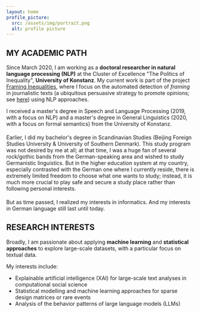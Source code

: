 ```yaml
---
layout: home
profile_picture:
  src: /assets/img/portrait.png
  alt: profile picture
---
```


<h2 class="page-heading">MY ACADEMIC PATH</h2>
<p>Since March 2020, I am working as a <b>doctoral researcher in natural language processing (NLP)</b> at the Cluster of Excellence "The Politics of Inequality", 
<b>University of Konstanz</b>. My current work is part of the project <a href="https://www.exc.uni-konstanz.de/en/inequality/research/projects/framing-inequalities/" target="_blank" rel="noopener noreferrer">Framing Inequalities</a>, 
where I focus on the automated detection of <i>framing</i> in journalistic texts (a ubiquitous persuasive strategy to promote opinions; see <a href="https://en.wikipedia.org/wiki/Framing_(social_sciences)" target="_blank" rel="noopener noreferrer">here</a>) using NLP approaches.</p>

<p style="margin-bottom:0.5cm;">I received a master's degree in Speech and Language Processing (2019, with a focus on NLP) and a master's degree
in General Linguistics (2020, with a focus on formal semantics) from the University of Konstanz.</p>

<p style="margin-bottom:0.5cm;"> Earlier, I did my bachelor's degree in Scandinavian Studies (Beijing Foreign Studies University & University of Southern Denmark). 
This study program was not desired by me at all; at that time, I was a huge fan of several rock/gothic bands from the German-speaking area and wished to study Germanistic linguistics. 
But in the higher education system at my country, especially contrasted with the German one where I currently reside, there is extremely limited freedom to choose what one wants to study; 
instead, it is much more crucial to play safe and secure a study place rather than following personal interests.

<p style="margin-bottom:0.5cm;"> But as time passed, I realized my interests in informatics. And my interests in German language still last until today.

<h2 class="page-heading">RESEARCH INTERESTS</h2>
<p>Broadly, I am passionate about applying <b>machine learning</b> and <b>statistical approaches</b> to explore large-scale datasets, with a particular focus on textual data. 

My interests include:
<ul>
  <li>Explainable artificial intelligence (XAI) for large-scale text analyses in computational social science</li>
  <li>Statistical modelling and machine learning approaches for sparse design matrices or rare events</li>
  <li>Analysis of the behavior patterns of large language models (LLMs)</li>
</ul>

